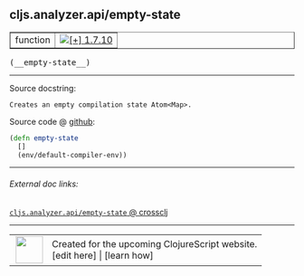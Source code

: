 ## cljs.analyzer.api/empty-state



 <table border="1">
<tr>
<td>function</td>
<td><a href="https://github.com/cljsinfo/cljs-api-docs/tree/1.7.10"><img valign="middle" alt="[+] 1.7.10" title="Added in 1.7.10" src="https://img.shields.io/badge/+-1.7.10-lightgrey.svg"></a> </td>
</tr>
</table>


 <samp>
(__empty-state__)<br>
</samp>

---





Source docstring:

```
Creates an empty compilation state Atom<Map>.
```


Source code @ [github](https://github.com/clojure/clojurescript/blob/r1.7.58/src/main/clojure/cljs/analyzer/api.clj#L20-L23):

```clj
(defn empty-state
  []
  (env/default-compiler-env))
```

<!--
Repo - tag - source tree - lines:

 <pre>
clojurescript @ r1.7.58
└── src
    └── main
        └── clojure
            └── cljs
                └── analyzer
                    └── <ins>[api.clj:20-23](https://github.com/clojure/clojurescript/blob/r1.7.58/src/main/clojure/cljs/analyzer/api.clj#L20-L23)</ins>
</pre>

-->

---



###### External doc links:

[`cljs.analyzer.api/empty-state` @ crossclj](http://crossclj.info/fun/cljs.analyzer.api/empty-state.html)<br>

---

 <table>
<tr><td>
<img valign="middle" align="right" width="48px" src="http://i.imgur.com/Hi20huC.png">
</td><td>
Created for the upcoming ClojureScript website.<br>
[edit here] | [learn how]
</td></tr></table>

[edit here]:https://github.com/cljsinfo/cljs-api-docs/blob/master/cljsdoc/cljs.analyzer.api_empty-state.cljsdoc
[learn how]:https://github.com/cljsinfo/cljs-api-docs/wiki/cljsdoc-files

<!--

This information was too distracting to show to readers, but I'll leave it
commented here since it is helpful to:

- pretty-print the data used to generate this document
- and show how to retrieve that data



The API data for this symbol:

```clj
{:ns "cljs.analyzer.api",
 :name "empty-state",
 :signature ["[]"],
 :history [["+" "1.7.10"]],
 :type "function",
 :full-name-encode "cljs.analyzer.api_empty-state",
 :source {:code "(defn empty-state\n  []\n  (env/default-compiler-env))",
          :title "Source code",
          :repo "clojurescript",
          :tag "r1.7.58",
          :filename "src/main/clojure/cljs/analyzer/api.clj",
          :lines [20 23]},
 :full-name "cljs.analyzer.api/empty-state",
 :docstring "Creates an empty compilation state Atom<Map>."}

```

Retrieve the API data for this symbol:

```clj
;; from Clojure REPL
(require '[clojure.edn :as edn])
(-> (slurp "https://raw.githubusercontent.com/cljsinfo/cljs-api-docs/catalog/cljs-api.edn")
    (edn/read-string)
    (get-in [:symbols "cljs.analyzer.api/empty-state"]))
```

-->

